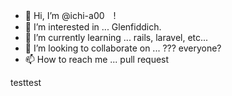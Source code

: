 - 👋 Hi, I’m @ichi-a00　!
- 👀 I’m interested in ... Glenfiddich.
- 🌱 I’m currently learning ... rails, laravel, etc...
- 💞️ I’m looking to collaborate on ... ??? everyone?
- 📫 How to reach me ... pull request

<!---
ichi-a00/ichi-a00 is a ✨ special ✨ repository because its `README.md` (this file) appears on your GitHub profile.
You can click the Preview link to take a look at your changes.
--->

testtest
